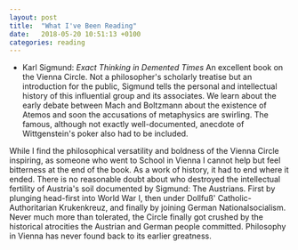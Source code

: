 ```yaml
---
layout: post
title:  "What I've Been Reading"
date:   2018-05-20 10:51:13 +0100
categories: reading
---
```


- Karl Sigmund: *Exact Thinking in Demented Times*
An excellent book on the Vienna Circle. Not a philosopher's scholarly treatise but an introduction for the public, Sigmund tells the personal and intellectual history of this influential group and its associates. We learn about the early debate between Mach and Boltzmann about the existence of Atemos and soon the accusations of metaphysics are swirling. The famous, although not exactly well-documented, anecdote of Wittgenstein's poker also had to be included.

While I find the philosophical versatility and boldness of the Vienna Circle inspiring, as someone who went to School in Vienna I cannot help but feel bitterness at the end of the book. As a work of history, it had to end where it ended. There is no reasonable doubt about who destroyed the intellectual fertility of Austria's soil documented by Sigmund: The Austrians. First by plunging head-first into World War I, then under Dollfuß' Catholic-Authoritarian Krukenkreuz, and finally by joining German Nationalsocialism. Never much more than tolerated, the Circle finally got crushed by the historical atrocities the Austrian and German people committed. Philosophy in Vienna has never found back to its earlier greatness.